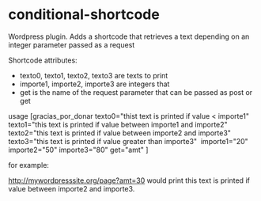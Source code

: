 conditional-shortcode
=====================
Wordpress plugin. Adds a shortcode that retrieves a text depending on an integer parameter passed as a request

Shortcode attributes: 
- texto0, texto1, texto2, texto3 are texts to print
- importe1, importe2, importe3 are integers that 
- get is the name of the request parameter that can be passed as post or get

usage 
[gracias_por_donar texto0="thist text is printed if value < importe1"
texto1="this text is printed if value between importe1 and importe2"
texto2="this text is printed if value between importe2 and importe3" 
texto3="this text is printed if value greater than importe3" 
importe1="20" importe2="50" importe3="80" get="amt"
]

for example:

http://mywordpresssite.org/page?amt=30 would print this text is printed if value between importe2 and importe3.
